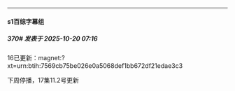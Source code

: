 ﻿
*****

####  s1百综字幕组  
##### 370#       发表于 2025-10-20 07:16

16已更新：magnet:?xt=urn:btih:7569cb75be026e0a5068def1bb672df21edae3c3

下周停播，17集11.2号更新

